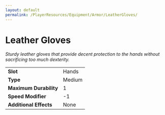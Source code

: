 ```yaml
---
layout: default
permalink: /PlayerResources/Equipment/Armor/LeatherGloves/
---
```

# Leather Gloves
*Sturdy leather gloves that provide decent protection to the hands without sacrificing too much dexterity.*

| | |
| :--------------------- | :------------------------------------------------------ |
| **Slot** | Hands |
| **Type** | Medium |
| **Maximum Durability** | 1 |
| **Speed Modifier** | -1 |
| **Additional Effects** | None |